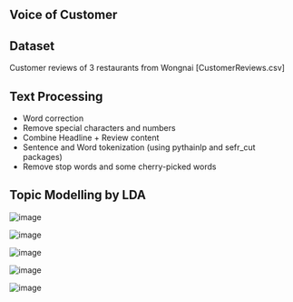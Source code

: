 ## Voice of Customer

## Dataset

Customer reviews of 3 restaurants from Wongnai [CustomerReviews.csv]

## Text Processing
- Word correction
- Remove special characters and numbers
- Combine Headline + Review content
- Sentence and Word tokenization (using pythainlp and sefr_cut packages)
- Remove stop words and some cherry-picked words

## Topic Modelling by LDA

![image](https://user-images.githubusercontent.com/78214709/122588635-84ad9f00-d089-11eb-9093-62239c92287d.png)


![image](https://user-images.githubusercontent.com/78214709/122588503-6182ef80-d089-11eb-8c73-87494377b66a.png)


![image](https://user-images.githubusercontent.com/78214709/122588695-955e1500-d089-11eb-9edb-14b097bde54b.png)


![image](https://user-images.githubusercontent.com/78214709/122588848-c5a5b380-d089-11eb-87fb-11a5750c3bf5.png)


![image](https://user-images.githubusercontent.com/78214709/122588952-e0782800-d089-11eb-97f1-1d71cd577f7e.png)
